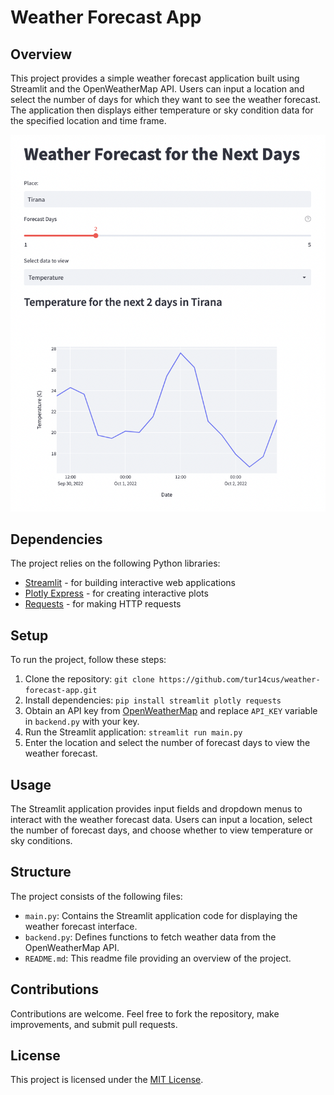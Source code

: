 # Weather Forecast App

## Overview
This project provides a simple weather forecast application built using Streamlit and the OpenWeatherMap API. Users can input a location and select the number of days for which they want to see the weather forecast. The application then displays either temperature or sky condition data for the specified location and time frame.

![Weather Forecast Design](Design.png)

## Dependencies
The project relies on the following Python libraries:
- [Streamlit](https://streamlit.io/) - for building interactive web applications
- [Plotly Express](https://plotly.com/python/plotly-express/) - for creating interactive plots
- [Requests](https://docs.python-requests.org/) - for making HTTP requests

## Setup
To run the project, follow these steps:
1. Clone the repository: `git clone https://github.com/tur14cus/weather-forecast-app.git`
2. Install dependencies: `pip install streamlit plotly requests`
3. Obtain an API key from [OpenWeatherMap](https://openweathermap.org/api) and replace `API_KEY` variable in `backend.py` with your key.
4. Run the Streamlit application: `streamlit run main.py`
5. Enter the location and select the number of forecast days to view the weather forecast.

## Usage
The Streamlit application provides input fields and dropdown menus to interact with the weather forecast data. Users can input a location, select the number of forecast days, and choose whether to view temperature or sky conditions.

## Structure
The project consists of the following files:
- `main.py`: Contains the Streamlit application code for displaying the weather forecast interface.
- `backend.py`: Defines functions to fetch weather data from the OpenWeatherMap API.
- `README.md`: This readme file providing an overview of the project.

## Contributions
Contributions are welcome. Feel free to fork the repository, make improvements, and submit pull requests.

## License
This project is licensed under the [MIT License](LICENSE).
